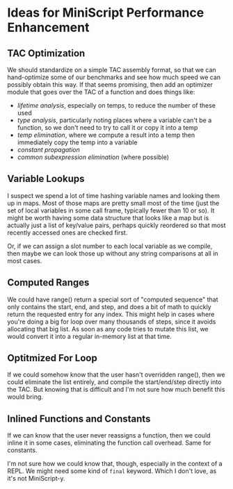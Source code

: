 # Ideas for MiniScript Performance Enhancement

## TAC Optimization

We should standardize on a simple TAC assembly format, so that we can hand-optimize some of our benchmarks and see how much speed we can possibly obtain this way.  If that seems promising, then add an optimizer module that goes over the TAC of a function and does things like:

- *lifetime analysis*, especially on temps, to reduce the number of these used
- *type analysis*, particularly noting places where a variable can't be a function, so we don't need to try to call it or copy it into a temp
- *temp elimination*, where we compute a result into a temp then immediately copy the temp into a variable
- *constant propagation*
- *common subexpression elimination* (where possible)

## Variable Lookups

I suspect we spend a lot of time hashing variable names and looking them up in maps.  Most of those maps are pretty small most of the time (just the set of local variables in some call frame, typically fewer than 10 or so).  It might be worth having some data structure that looks like a map but is actually just a list of key/value pairs, perhaps quickly reordered so that most recently accessed ones are checked first.

Or, if we can assign a slot number to each local variable as we compile, then maybe we can look those up without any string comparisons at all in most cases.

## Computed Ranges

We could have range() return a special sort of "computed sequence" that only contains the start, end, and step, and does a bit of math to quickly return the requested entry for any index.  This might help in cases where you're doing a big for loop over many thousands of steps, since it avoids allocating that big list.  As soon as any code tries to mutate this list, we would convert it into a regular in-memory list at that time.

## Optitmized For Loop

If we could somehow know that the user hasn't overridden range(), then we could eliminate the list entirely, and compile the start/end/step directly into the TAC.  But knowing that is difficult and I'm not sure how much benefit this would bring.

## Inlined Functions and Constants

If we can know that the user never reassigns a function, then we could inline it in some cases, eliminating the function call overhead.  Same for constants.

I'm not sure how we could know that, though, especially in the context of a REPL.  We might need some kind of `final` keyword.  Which I don't love, as it's not MiniScript-y.
